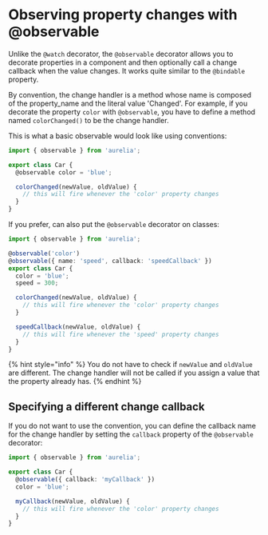 # Observing property changes with @observable

Unlike the `@watch` decorator, the `@observable` decorator allows you to decorate properties in a component and then optionally call a change callback when the value changes. It works quite similar to the `@bindable` property.

By convention, the change handler is a method whose name is composed of the property\_name and the literal value 'Changed'. For example, if you decorate the property `color` with `@observable`, you have to define a method named `colorChanged()` to be the change handler.

This is what a basic observable would look like using conventions:

```typescript
import { observable } from 'aurelia';

export class Car {
  @observable color = 'blue';

  colorChanged(newValue, oldValue) {
    // this will fire whenever the 'color' property changes
  }
}
```

If you prefer, can also put the `@observable` decorator on classes:

```typescript
import { observable } from 'aurelia';

@observable('color')
@observable({ name: 'speed', callback: 'speedCallback' })
export class Car {
  color = 'blue';
  speed = 300;

  colorChanged(newValue, oldValue) {
    // this will fire whenever the 'color' property changes
  }

  speedCallback(newValue, oldValue) {
    // this will fire whenever the 'speed' property changes
  }
}
```

{% hint style="info" %}
You do not have to check if `newValue` and `oldValue` are different. The change handler will not be called if you assign a value that the property already has.
{% endhint %}

## Specifying a different change callback

If you do not want to use the convention, you can define the callback name for the change handler by setting the `callback` property of the `@observable` decorator:

```typescript
import { observable } from 'aurelia';

export class Car {
  @observable({ callback: 'myCallback' })
  color = 'blue';

  myCallback(newValue, oldValue) {
    // this will fire whenever the 'color' property changes
  }
}
```
